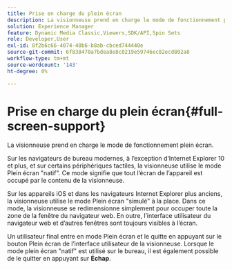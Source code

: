 ```yaml
---
title: Prise en charge du plein écran
description: La visionneuse prend en charge le mode de fonctionnement plein écran.
solution: Experience Manager
feature: Dynamic Media Classic,Viewers,SDK/API,Spin Sets
role: Developer,User
exl-id: 8f2b6c66-4074-40b6-b8ab-cbced744440e
source-git-commit: 6f838470a7bdea8e8c0219e59746ec82ecd802a8
workflow-type: tm+mt
source-wordcount: '143'
ht-degree: 0%

---
```


# Prise en charge du plein écran{#full-screen-support}

La visionneuse prend en charge le mode de fonctionnement plein écran.

Sur les navigateurs de bureau modernes, à l’exception d’Internet Explorer 10 et plus, et sur certains périphériques tactiles, la visionneuse utilise le mode Plein écran &quot;natif&quot;. Ce mode signifie que tout l’écran de l’appareil est occupé par le contenu de la visionneuse.

Sur les appareils iOS et dans les navigateurs Internet Explorer plus anciens, la visionneuse utilise le mode Plein écran &quot;simulé&quot; à la place. Dans ce mode, la visionneuse se redimensionne simplement pour occuper toute la zone de la fenêtre du navigateur web. En outre, l’interface utilisateur du navigateur web et d’autres fenêtres sont toujours visibles à l’écran.

Un utilisateur final entre en mode Plein écran et le quitte en appuyant sur le bouton Plein écran de l’interface utilisateur de la visionneuse. Lorsque le mode plein écran &quot;natif&quot; est utilisé sur le bureau, il est également possible de le quitter en appuyant sur **Échap**.
